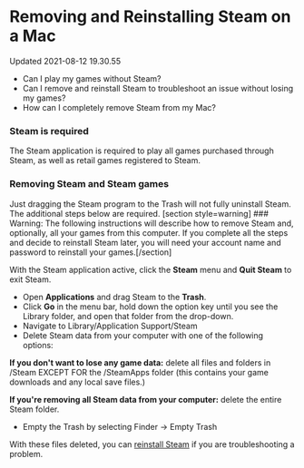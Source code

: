 # Removing and Reinstalling Steam on a Mac
Updated 2021-08-12 19.30.55


* Can I play my games without Steam?
* Can I remove and reinstall Steam to troubleshoot an issue without losing my games?
* How can I completely remove Steam from my Mac?

  
  
### Steam is required
  
  
The Steam application is required to play all games purchased through Steam, as well as retail games registered to Steam.  
  
### Removing Steam and Steam games
  
  
Just dragging the Steam program to the Trash will not fully uninstall Steam. The additional steps below are required.    [section style=warning] ### Warning:
The following instructions will describe how to remove Steam and, optionally, all your games from this computer. If you complete all the steps and decide to reinstall Steam later, you will need your account name and password to reinstall your games.[/section]  
  
With the Steam application active, click the **Steam** menu and **Quit Steam** to exit Steam.  
  

* Open **Applications** and drag Steam to the **Trash**.
* Click **Go** in the menu bar, hold down the option key until you see the Library folder, and open that folder from the drop-down.
* Navigate to Library/Application Support/Steam
*  Delete Steam data from your computer with one of the following options:  
  
**If you don't want to lose any game data:** delete all files and folders in /Steam EXCEPT FOR the /SteamApps folder (this contains your game downloads and any local save files.)  
  
**If you're removing all Steam data from your computer:** delete the entire Steam folder.
* Empty the Trash by selecting Finder -> Empty Trash

  
  
With these files deleted, you can [reinstall Steam](https://help.steampowered.com/en/faqs/view/099E-F5D1-8780-4778) if you are troubleshooting a problem.  
  
